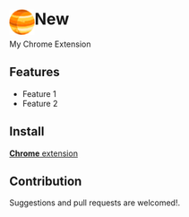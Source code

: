 # <img src="public/icons/icon_48.png" width="45" align="left"> New

My Chrome Extension

## Features

- Feature 1
- Feature 2

## Install

[**Chrome** extension]() <!-- TODO: Add chrome extension link inside parenthesis -->

## Contribution

Suggestions and pull requests are welcomed!.

